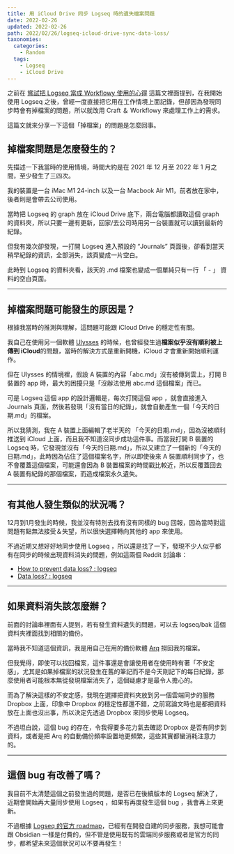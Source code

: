 ```yaml
---
title: 用 iCloud Drive 同步 Logseq 時的遺失檔案問題
date: 2022-02-26
updated: 2022-02-26
path: 2022/02/26/logseq-icloud-drive-sync-data-loss/
taxonomies:
  categories: 
    - Random
  tags: 
    - Logseq
    - iCloud Drive
---
```


之前在 [嘗試把 Logseq 當成 Workflowy 使用的心得](/2022/02/01/logseq-workflowy-comparison/) 這篇文裡面提到，在我開始使用 Logseq 之後，曾經一度直接把它用在工作情境上面記錄，但卻因為發現同步時會有掉檔案的問題，所以就改用 Craft ＆ Workflowy 來處理工作上的需求。

這篇文就來分享一下這個「掉檔案」的問題是怎麼回事。

<!-- more -->

## 掉檔案問題是怎麼發生的？

先描述一下我當時的使用情境，時間大約是在 2021 年 12 月至 2022 年 1 月之間，至少發生了三四次。

我的裝置是一台 iMac M1 24-inch 以及一台 Macbook Air M1，前者放在家中，後者則是會帶去公司使用。

當時把 Logseq 的 graph 放在 iCloud Drive 底下，兩台電腦都讀取這個 graph 的資料夾，所以只要一邊有更新，回家/去公司時用另一台裝置就可以讀到最新的紀錄。

但我有幾次卻發現，一打開 Logseq 進入預設的 “Journals” 頁面後，卻看到當天稍早紀錄的資訊，全部消失，該頁變成一片空白。

此時到 Logseq 的資料夾看，該天的 .md 檔案也變成一個單純只有一行 「 - 」 資料的空白頁面。

---

## 掉檔案問題可能發生的原因是？

根據我當時的推測與理解，這問題可能跟 iCloud Drive 的穩定性有關。

我自己在使用另一個軟體 [Ulysses](https://ulysses.app/) 的時候，也曾經發生過**檔案似乎沒有順利被上傳到 iCloud**的問題，當時的解決方式是重新開機，iCloud 才會重新開始順利運作。

但在 Ulysses 的情境裡，假設 A 裝置的內容「abc.md」沒有被傳到雲上，打開 B 裝置的 app 時，最大的困擾只是「沒辦法使用 abc.md 這個檔案」而已。

可是 Logseq 這個 app 的設計邏輯是，每次打開這個 app ，就會直接進入 Journals 頁面，然後若發現「沒有當日的紀錄」，就會自動產生一個「今天的日期.md」的檔案。

所以我猜測，我在 A 裝置上面編輯了老半天的 「今天的日期.md」，因為沒被順利推送到 iCloud 上面，而且我不知道沒同步成功這件事。而當我打開 B 裝置的 Logseq 時，它發現並沒有「今天的日期.md」，所以又建立了一個新的「今天的日期.md」，此時因為佔住了這個檔案名字，所以即使後來 A 裝置順利同步了，也不會覆蓋這個檔案，可能還會因為 B 裝置檔案的時間戳比較近，所以反覆蓋回去 A 裝置有紀錄的那個檔案，而造成檔案永久遺失。

---

## 有其他人發生類似的狀況嗎？

12月到1月發生的時候，我並沒有特別去找有沒有同樣的 bug 回報，因為當時對這問題有點無法接受＆失望，所以很快選擇轉向其他的 app 來使用。

不過近期又想好好地同步使用 Logseq ，所以還是找了一下，發現不少人似乎都有在同步的時候出現資料消失的問題，例如這兩個 Reddit 討論串：

- [How to prevent data loss? : logseq](https://www.reddit.com/r/logseq/comments/svbcd4/how_to_prevent_data_loss/)
- [Data loss? : logseq](https://www.reddit.com/r/logseq/comments/sllnaz/data_loss/)

---

## 如果資料消失該怎麼辦？

前面的討論串裡面有人提到，若有發生資料遺失的問題，可以去 logseq/bak 這個資料夾裡面找到相關的備份。

當時我不知道這個資訊，我是用自己在用的備份軟體 [Arq](https://www.arqbackup.com/) 撈回我的檔案。

但我覺得，即使可以找回檔案，這件事還是會讓使用者在使用時有著「不安定感」，尤其是如果掉檔案的狀況發生在舊的筆記而不是今天剛記下的每日紀錄，那麼使用者可能根本無從發現檔案消失了，這個疑慮才是最令人擔心的。

而為了解決這樣的不安定感，我現在選擇把資料夾放到另一個雲端同步的服務 Dropbox 上面，印象中 Dropbox 的穩定性都還不錯，之前寫論文時也是都把資料放在上面也沒出事，所以決定先透過 Dropbox 來同步使用 Logseq。

不過坦白說，這個 bug 的存在，令我得要多花力氣去確認 Dropbox 是否有同步到資料，或者是把 Arq 的自動備份頻率設置地更頻繁，這些其實都蠻消耗注意力的。

---

## 這個 bug 有改善了嗎？

我目前不太清楚這個之前發生過的問題，是否已在後續版本的 Logseq 解決了，近期會開始再大量同步使用 Logseq ，如果有再度發生這個 bug ，我會再上來更新。

不過根據 [Logseq 的官方 roadmap](https://trello.com/b/8txSM12G/logseq-roadmap)，已經有在開發自建的同步服務，我想可能會跟 Obsidian 一樣是付費的，但不管是使用既有的雲端同步服務或者是官方的同步，都希望未來這個狀況可以不要再發生！
